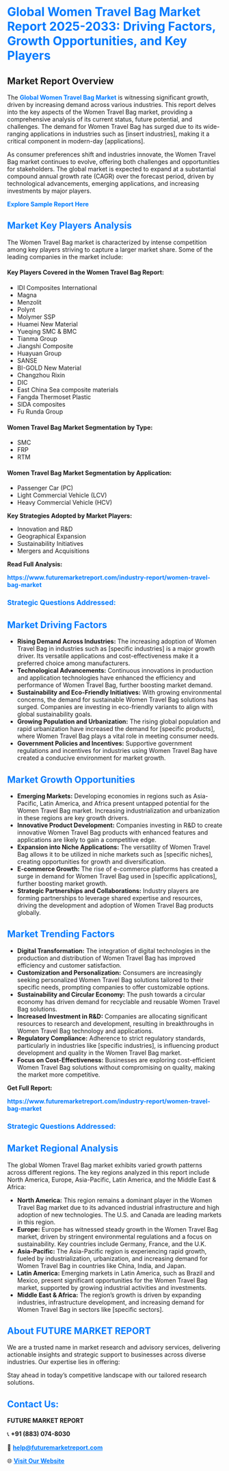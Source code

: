 <h1 style="color: #007BFF;">Global Women Travel Bag Market Report 2025-2033: Driving Factors, Growth Opportunities, and Key Players</h1>

<section id="overview">
<h2>Market Report Overview</h2>
<p>The <a href="https://www.futuremarketreport.com/industry-report/women-travel-bag-market" style="color: #007BFF; text-decoration: none;"><strong>Global Women Travel Bag Market</strong></a> is witnessing significant growth, driven by increasing demand across various industries. This report delves into the key aspects of the Women Travel Bag market, providing a comprehensive analysis of its current status, future potential, and challenges. The demand for Women Travel Bag has surged due to its wide-ranging applications in industries such as [insert industries], making it a critical component in modern-day [applications].</p>
<p>As consumer preferences shift and industries innovate, the Women Travel Bag market continues to evolve, offering both challenges and opportunities for stakeholders. The global market is expected to expand at a substantial compound annual growth rate (CAGR) over the forecast period, driven by technological advancements, emerging applications, and increasing investments by major players.</p>
</section>

<section id="overview">
<p><a href="https://www.futuremarketreport.com/request-sample/reportId=35270" style="color: #007BFF; text-decoration: none;"><strong>Explore Sample Report Here</strong></a></p>
</section>

<section id="key-players">
<h2 style="color: #007BFF;">Market Key Players Analysis</h2>
<p>The Women Travel Bag market is characterized by intense competition among key players striving to capture a larger market share. Some of the leading companies in the market include:</p>
<h4>Key Players Covered in the Women Travel Bag Report:</h4>
<ul><li>IDI Composites International</li><li>Magna</li><li>Menzolit</li><li>Polynt</li><li>Molymer SSP</li><li>Huamei New Material</li><li>Yueqing SMC &amp; BMC</li><li>Tianma Group</li><li>Jiangshi Composite</li><li>Huayuan Group</li><li>SANSE</li><li>BI-GOLD New Material</li><li>Changzhou Rixin</li><li>DIC</li><li>East China Sea composite materials</li><li>Fangda Thermoset Plastic</li><li>SIDA composites</li><li>Fu Runda Group</li></ul>
<h4>Women Travel Bag Market Segmentation by Type:</h4>
<ul><li>SMC</li><li>FRP</li><li>RTM</li></ul>

<h4>Women Travel Bag Market Segmentation by Application:</h4>
<ul><li>Passenger Car (PC)</li><li>Light Commercial Vehicle (LCV)</li><li>Heavy Commercial Vehicle (HCV)</li></ul>
<p><strong>Key Strategies Adopted by Market Players:</strong></p>
<ul>
<li>Innovation and R&D</li>
<li>Geographical Expansion</li>
<li>Sustainability Initiatives</li>
<li>Mergers and Acquisitions</li>
</ul>
</section>

<section>
<p><strong>Read Full Analysis: </strong></p><a href="https://www.futuremarketreport.com/industry-report/women-travel-bag-market" style="color: #007BFF; text-decoration: none;"><strong>https://www.futuremarketreport.com/industry-report/women-travel-bag-market</strong></a>
<h3 style="color: #007BFF;">Strategic Questions Addressed:</h3>
</section>

<section id="driving-factors">
<h2 style="color: #007BFF;">Market Driving Factors</h2>
<ul>
<li><strong>Rising Demand Across Industries:</strong> The increasing adoption of Women Travel Bag in industries such as [specific industries] is a major growth driver. Its versatile applications and cost-effectiveness make it a preferred choice among manufacturers.</li>
<li><strong>Technological Advancements:</strong> Continuous innovations in production and application technologies have enhanced the efficiency and performance of Women Travel Bag, further boosting market demand.</li>
<li><strong>Sustainability and Eco-Friendly Initiatives:</strong> With growing environmental concerns, the demand for sustainable Women Travel Bag solutions has surged. Companies are investing in eco-friendly variants to align with global sustainability goals.</li>
<li><strong>Growing Population and Urbanization:</strong> The rising global population and rapid urbanization have increased the demand for [specific products], where Women Travel Bag plays a vital role in meeting consumer needs.</li>
<li><strong>Government Policies and Incentives:</strong> Supportive government regulations and incentives for industries using Women Travel Bag have created a conducive environment for market growth.</li>
</ul>
</section>

<section id="growth-opportunities">
<h2 style="color: #007BFF;">Market Growth Opportunities</h2>
<ul>
<li><strong>Emerging Markets:</strong> Developing economies in regions such as Asia-Pacific, Latin America, and Africa present untapped potential for the Women Travel Bag market. Increasing industrialization and urbanization in these regions are key growth drivers.</li>
<li><strong>Innovative Product Development:</strong> Companies investing in R&D to create innovative Women Travel Bag products with enhanced features and applications are likely to gain a competitive edge.</li>
<li><strong>Expansion into Niche Applications:</strong> The versatility of Women Travel Bag allows it to be utilized in niche markets such as [specific niches], creating opportunities for growth and diversification.</li>
<li><strong>E-commerce Growth:</strong> The rise of e-commerce platforms has created a surge in demand for Women Travel Bag used in [specific applications], further boosting market growth.</li>
<li><strong>Strategic Partnerships and Collaborations:</strong> Industry players are forming partnerships to leverage shared expertise and resources, driving the development and adoption of Women Travel Bag products globally.</li>
</ul>
</section>

<section id="trending-factors">
<h2 style="color: #007BFF;">Market Trending Factors</h2>
<ul>
<li><strong>Digital Transformation:</strong> The integration of digital technologies in the production and distribution of Women Travel Bag has improved efficiency and customer satisfaction.</li>
<li><strong>Customization and Personalization:</strong> Consumers are increasingly seeking personalized Women Travel Bag solutions tailored to their specific needs, prompting companies to offer customizable options.</li>
<li><strong>Sustainability and Circular Economy:</strong> The push towards a circular economy has driven demand for recyclable and reusable Women Travel Bag solutions.</li>
<li><strong>Increased Investment in R&D:</strong> Companies are allocating significant resources to research and development, resulting in breakthroughs in Women Travel Bag technology and applications.</li>
<li><strong>Regulatory Compliance:</strong> Adherence to strict regulatory standards, particularly in industries like [specific industries], is influencing product development and quality in the Women Travel Bag market.</li>
<li><strong>Focus on Cost-Effectiveness:</strong> Businesses are exploring cost-efficient Women Travel Bag solutions without compromising on quality, making the market more competitive.</li>
</ul>
</section>

<section>
<p><strong>Get Full Report: </strong></p><a href="https://www.futuremarketreport.com/industry-report/women-travel-bag-market" style="color: #007BFF; text-decoration: none;"><strong>https://www.futuremarketreport.com/industry-report/women-travel-bag-market</strong></a>
<h3 style="color: #007BFF;">Strategic Questions Addressed:</h3>
</section>


<section id="regional-analysis">
<h2 style="color: #007BFF;">Market Regional Analysis</h2>
<p>The global Women Travel Bag market exhibits varied growth patterns across different regions. The key regions analyzed in this report include North America, Europe, Asia-Pacific, Latin America, and the Middle East & Africa:</p>
<ul>
<li><strong>North America:</strong> This region remains a dominant player in the Women Travel Bag market due to its advanced industrial infrastructure and high adoption of new technologies. The U.S. and Canada are leading markets in this region.</li>
<li><strong>Europe:</strong> Europe has witnessed steady growth in the Women Travel Bag market, driven by stringent environmental regulations and a focus on sustainability. Key countries include Germany, France, and the U.K.</li>
<li><strong>Asia-Pacific:</strong> The Asia-Pacific region is experiencing rapid growth, fueled by industrialization, urbanization, and increasing demand for Women Travel Bag in countries like China, India, and Japan.</li>
<li><strong>Latin America:</strong> Emerging markets in Latin America, such as Brazil and Mexico, present significant opportunities for the Women Travel Bag market, supported by growing industrial activities and investments.</li>
<li><strong>Middle East & Africa:</strong> The region’s growth is driven by expanding industries, infrastructure development, and increasing demand for Women Travel Bag in sectors like [specific sectors].</li>
</ul>
</section>

<footer>
<h2 style="color: #007BFF;">About FUTURE MARKET REPORT</h2>
<p>We are a trusted name in market research and advisory services, delivering actionable insights and strategic support to businesses across diverse industries. Our expertise lies in offering:</p>

<p>Stay ahead in today’s competitive landscape with our tailored research solutions.</p>

<h2 style="color: #007BFF;">Contact Us:</h2>
<p><strong>FUTURE MARKET REPORT</strong></p>
<p>📞 <strong>+91 (883) 074-8030</strong></p>
<p>📧 <strong><a href="mailto:help@futuremarketreport.com" style="color: #007BFF;">help@futuremarketreport.com</a></strong></p>
<p>🌐 <strong><a href="https://www.futuremarketreport.com/" style="color: #007BFF;">Visit Our Website</a></strong></p>
</footer>